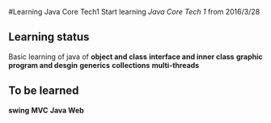 #Learning Java Core Tech1
Start learning *Java Core Tech 1* from 2016/3/28

## Learning status

Basic learning of java of
**object and class**
**interface and inner class**
**graphic program and desgin**
**generics**
**collections**
**multi-threads**

## To be learned
**swing**
**MVC**
**Java Web**


